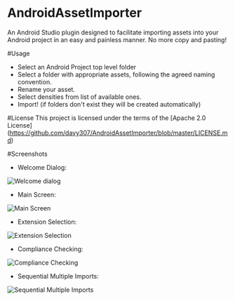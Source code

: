 # AndroidAssetImporter
An Android Studio plugin designed to facilitate importing assets into your Android project in an easy and painless manner. No more copy and pasting!


#Usage
- Select an Android Project top level folder 
- Select a folder with appropriate assets, following the agreed naming convention. 
- Rename your asset. 
- Select densities from list of available ones. 
- Import! (if folders don't exist they will be created automatically)

#License
This project is licensed under the terms of the [Apache 2.0 License] (https://github.com/davy307/AndroidAssetImporter/blob/master/LICENSE.md)

#Screenshots
- Welcome Dialog:

![Welcome dialog](https://github.com/david-serrano/AndroidAssetImporter/blob/master/screenshots/sample_info.png?raw=true "Welcome Dialog")

- Main Screen:

![Main Screen](https://github.com/david-serrano/AndroidAssetImporter/blob/master/screenshots/sample_main.png?raw=true "Main Screen")

- Extension Selection:

![Extension Selection](https://github.com/david-serrano/AndroidAssetImporter/blob/master/screenshots/sample_extensions.png?raw=true "Extension Selection")

- Compliance Checking:

![Compliance Checking](https://github.com/david-serrano/AndroidAssetImporter/blob/master/screenshots/sample_error.png?raw=true "Compliance Checking")

- Sequential Multiple Imports:

![Sequential Multiple Imports](https://github.com/david-serrano/AndroidAssetImporter/blob/master/screenshots/sample_success.png?raw=true "Sequential Multiple Imports")
